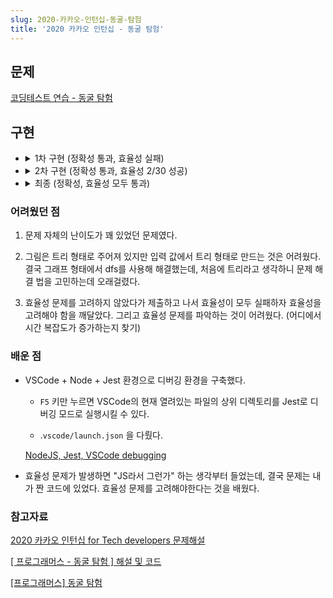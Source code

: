 ```yaml
---
slug: 2020-카카오-인턴십-동굴-탐험
title: '2020 카카오 인턴십 - 동굴 탐험'
---
```


## 문제

[코딩테스트 연습 - 동굴 탐험](https://programmers.co.kr/learn/courses/30/lessons/67260?language=javascript)

## 구현

- <details><summary>1차 구현 (정확성 통과, 효율성 실패)</summary>

  ```javascript
  function solution(n, path, order) {
    const nodes = Array.from({ length: n }, () => new Node([], 0, false));
    const start = nodes[0];
    const locks = [];

    for (const p of path) {
      nodes[p[0]].edges.push(p[1]);
      nodes[p[1]].edges.push(p[0]);
    }

    for (const o of order) {
      nodes[o[1]].prior = o[0];
    }

    if (start.prior !== 0) {
      return false;
    }

    start.visited = true;
    start.edges.forEach(edgeNum => visit(edgeNum, nodes, locks));

    if (nodes.some(node => node.visited === false)) {
      return false;
    } else {
      return true;
    }
  }

  function visit(nodeNum, nodes, locks) {
    const current = nodes[nodeNum];
    const priorNode = nodes[current.prior];

    if (current.visited === true) {
      return;
    }

    if (priorNode.visited === false) {
      locks.push(nodeNum);
      return;
    }

    current.visited = true;
    const openNum = locks.find(lockNum => nodes[lockNum].prior === nodeNum);
    if (openNum) {
      visit(openNum, nodes, locks);
    }

    current.edges.forEach(edge => visit(edge, nodes, locks));
  }

  class Node {
    constructor(edges, prior, visited) {
      this.edges = edges;
      this.prior = prior;
      this.visited = visited;
    }
  }
  ```

  - 효율성 실패의 원인이 시간 초과도 있었지만 런타임 에러도 있었음. → 재귀 호출로 인한 stack overflow로 판단

  </details>

- <details><summary>2차 구현 (정확성 통과, 효율성 2/30 성공)</summary>

  ```javascript
  function solution(n, path, order) {
    const nodes = Array.from({ length: n }, () => new Node([], 0, false));
    const start = nodes[0];
    const stack = [];
    const locks = [];

    for (const p of path) {
      nodes[p[0]].edges.push(p[1]);
      nodes[p[1]].edges.push(p[0]);
    }

    for (const o of order) {
      nodes[o[1]].prior = o[0];
    }

    if (start.prior !== 0) {
      return false;
    }

    start.visited = true;
    start.edges.forEach(edge => stack.push(edge));

    while (stack.length !== 0) {
      const nodeNum = stack.pop();
      const availables = visit(nodeNum, nodes, locks);
      availables.forEach(availNum => stack.push(availNum));
    }

    if (nodes.some(node => node.visited === false)) {
      return false;
    } else {
      return true;
    }
  }

  function visit(nodeNum, nodes, locks) {
    const current = nodes[nodeNum];
    const priorNode = nodes[current.prior];

    if (current.visited === true) {
      return [];
    }

    if (priorNode.visited === false) {
      locks.push(nodeNum);
      return [];
    }

    current.visited = true;

    const openNum = locks.find(lockNum => nodes[lockNum].prior === nodeNum);
    if (openNum) {
      return [...current.edges, openNum];
    }
    return [...current.edges];
  }

  class Node {
    constructor(edges, prior, visited) {
      this.edges = edges;
      this.prior = prior;
      this.visited = visited;
    }
  }
  ```

  - visit 함수를 재귀호출하지 않고, 방문할 노드 목록을 stack으로 관리한 뒤 visit 함수에서는 방문할 노드 리스트를 리턴하게끔 수정함.

  - 효율성 테스트의 2개 테스트 케이스에 대해서만 통과했는데, 나머지는 모두 시간 초과로 인한 에러였음.

  </details>

- <details><summary>최종 (정확성, 효율성 모두 통과)</summary>

  ```javascript
  function solution(n, path, order) {
    const nodes = Array.from({ length: n }, () => new Node([], 0, false, 0));
    const start = nodes[0];
    const stack = [];

    for (const p of path) {
      nodes[p[0]].edges.push(p[1]);
      nodes[p[1]].edges.push(p[0]);
    }

    for (const o of order) {
      nodes[o[1]].prior = o[0];
    }

    if (start.prior !== 0) {
      return false;
    }

    start.visited = true;
    start.edges.forEach(edge => stack.push(edge));

    while (stack.length !== 0) {
      const node = stack.pop();
      const availables = visit(node, nodes);
      availables.forEach(availNum => stack.push(availNum));
    }

    if (nodes.some(node => node.visited === false)) {
      return false;
    } else {
      return true;
    }
  }

  function visit(node, nodes) {
    const current = nodes[node];
    const priorNode = nodes[current.prior];

    if (current.visited === true) {
      return [];
    }

    if (priorNode.visited === false) {
      priorNode.next = node;
      return [];
    }

    current.visited = true;

    if (current.next) {
      return [...current.edges, current.next];
    }
    return [...current.edges];
  }

  class Node {
    constructor(edges, prior, visited, next) {
      this.edges = edges;
      this.prior = prior;
      this.visited = visited;
      this.next = next;
    }
  }
  ```

  - locks 배열에 노드 목록을 담아두고, 이번 방문을 통해 방문할 수 있게 된 노드를 배열에서 find 함수로 찾는 과정이 추가적인 시간 복잡도를 발생시켰음 ... (이걸 찾는데 꽤나 해멨다.)

  </details>

### 어려웠던 점

1. 문제 자체의 난이도가 꽤 있었던 문제였다.

1. 그림은 트리 형태로 주어져 있지만 입력 값에서 트리 형태로 만드는 것은 어려웠다. 결국 그래프 형태에서 dfs를 사용해 해결했는데, 처음에 트리라고 생각하니 문제 해결 법을 고민하는데 오래걸렸다.

1. 효율성 문제를 고려하지 않았다가 제출하고 나서 효율성이 모두 실패하자 효율성을 고려해야 함을 깨달았다. 그리고 효율성 문제를 파악하는 것이 어려웠다. (어디에서 시간 복잡도가 증가하는지 찾기)

### 배운 점

- VSCode + Node + Jest 환경으로 디버깅 환경을 구축했다.

  - `F5` 키만 누르면 VSCode의 현재 열려있는 파일의 상위 디렉토리를 Jest로 디버깅 모드로 실행시킬 수 있다.

  - .`vscode/launch.json` 을 다뤘다.

  [NodeJS, Jest, VSCode debugging](https://www.notion.so/00cf8f3ffbaf4a7da77eb52df820e418)

- 효율성 문제가 발생하면 "JS라서 그런가" 하는 생각부터 들었는데, 결국 문제는 내가 짠 코드에 있었다. 효율성 문제를 고려해야한다는 것을 배웠다.

### 참고자료

[2020 카카오 인턴십 for Tech developers 문제해설](https://tech.kakao.com/2020/07/01/2020-internship-test/)

[[ 프로그래머스 - 동굴 탐험 ] 해설 및 코드](https://beginthread.tistory.com/161)

[[프로그래머스] 동굴 탐험](https://medium.com/@haeseok/%ED%94%84%EB%A1%9C%EA%B7%B8%EB%9E%98%EB%A8%B8%EC%8A%A4-%EB%8F%99%EA%B5%B4-%ED%83%90%ED%97%98-a669d62f304d)
